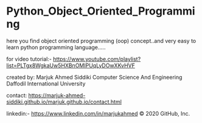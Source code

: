 # Python_Object_Oriented_Programming
here you find object oriented programming (oop) concept..and very easy to learn python programming language.....

for video tutorial:- https://www.youtube.com/playlist?list=PLTgx8WgkaUw5HXBnOMIPUqLyDOwXKvHVF

created by:
Marjuk Ahmed Siddiki
Computer Science And Engineering
Daffodil International University

contact:
https://marjuk-ahmed-siddiki.github.io/marjuk.github.io/contact.html

linkedin:- https://www.linkedin.com/in/marjukahmed
© 2020 GitHub, Inc.
